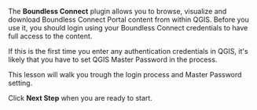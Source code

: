 The **Boundless Connect** plugin allows you to browse, visualize and download
Boundless Connect Portal content from within QGIS. Before you use it, you
should login using your Boundless Connect credentials to have full access
to the content.

If this is the first time you enter any authentication credentials in QGIS,
it's likely that you have to set QGIS Master Password in the process.

This lesson will walk you trough the login process and Master Password setting.

Click **Next Step** when you are ready to start.